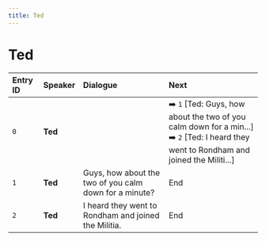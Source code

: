 ```yaml
---
title: Ted
---
```


# Ted


| Entry ID | Speaker | Dialogue | Next |
| :------- | :------ | :------- | :------------ |
| `0` | **Ted** |  | ➡️ `1` \[Ted: Guys, how about the two of you calm down for a min\.\.\.\]<br>➡️ `2` \[Ted: I heard they went to Rondham and joined the Militi\.\.\.\] |
| `1` | **Ted** | Guys, how about the two of you calm down for a minute? | End |
| `2` | **Ted** | I heard they went to Rondham and joined the Militia\. | End |
